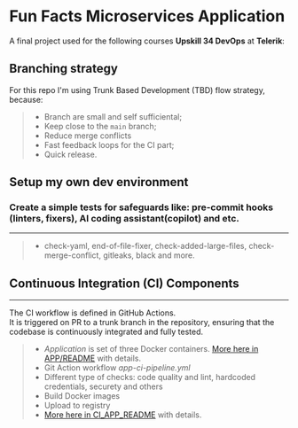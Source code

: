 # Fun Facts Microservices Application
A final project used for the following courses **Upskill 34 DevOps**  at **Telerik**:

## Branching strategy
For this repo I'm using Trunk Based Development (TBD) flow strategy, because:
> - Branch are small and self sufficiental;
> - Keep close to the `main` branch;
> - Reduce merge conflicts
> - Fast feedback loops for the CI part;
> - Quick release.

## Setup my own dev environment
### Create a simple tests for safeguards like: pre-commit hooks (linters, fixers),  AI coding assistant(copilot)  and etc.
***
> - check-yaml, end-of-file-fixer, check-added-large-files, check-merge-conflict, gitleaks, black and more.

## Continuous Integration (CI) Components
***
The CI workflow is defined in GitHub Actions.\
It is triggered on PR to a trunk branch in the repository,
ensuring that the codebase is continuously integrated and fully tested.

> - *Application* is set of three Docker containers. [More here in APP/README](app/README.md) with details.
> - Git Action workflow *app-ci-pipeline.yml*
> - Different type of checks: code quality and lint, hardcoded credentials, securety and others
> - Build Docker images
> - Upload to registry
> - [More here in CI_APP_README](.github/workflows/CI_APP_README.md) with details.
